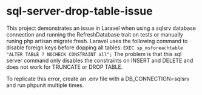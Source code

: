 # sql-server-drop-table-issue
This project demonstrates an issue in Laravel when using a sqlsrv database connection and running the RefreshDatabase trait on tests or manually runing php artisan migrate:fresh.
Laravel uses the following command to disable foreign keys before dopping all tables:
```EXEC sp_msforeachtable "ALTER TABLE ? NOCHECK CONSTRAINT all";```
The problem is that this sql server command only disables the constraints on INSERT and DELETE and does not work for TRUNCATE or DROP TABLE.

To replicate this error, create an .env file with a DB_CONNECTION=sqlsrv and run phpunit multiple times. 
